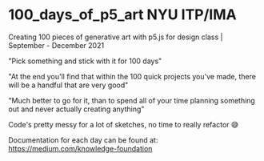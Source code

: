 # 100_days_of_p5_art NYU ITP/IMA
Creating 100 pieces of generative art with p5.js for design class | September - December 2021

"Pick something and stick with it for 100 days" 

"At the end you'll find that within the 100 quick projects you've made, there will be a handful that are very good"

"Much better to go for it, than to spend all of your time planning something out and never actually creating anything"

Code's pretty messy for a lot of sketches, no time to really refactor 😅

Documentation for each day can be found at: https://medium.com/knowledge-foundation
